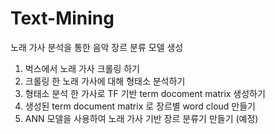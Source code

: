 # Text-Mining

노래 가사 분석을 통한 음악 장르 분류 모델 생성

1. 벅스에서 노래 가사 크롤링 하기
2. 크롤링 한 노래 가사에 대해 형태소 분석하기
3. 형태소 분석 한 가사로 TF 기반 term docoment matrix 생성하기
4. 생성된 term document matrix 로 장르별 word cloud 만들기
5. ANN 모델을 사용하여 노래 가사 기반 장르 분류기 만들기 (예정)
